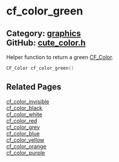 [](../header.md ':include')

# cf_color_green

Category: [graphics](https://github.com/RandyGaul/cute_framework/blob/master/docs/api_reference?id=graphics)  
GitHub: [cute_color.h](https://github.com/RandyGaul/cute_framework/blob/master/include/cute_color.h)  
---

Helper function to return a green [CF_Color](https://github.com/RandyGaul/cute_framework/blob/master/docs/graphics/cf_color.md).

```cpp
CF_Color cf_color_green()
```

## Related Pages

[cf_color_invisible](https://github.com/RandyGaul/cute_framework/blob/master/docs/graphics/cf_color_invisible.md)  
[cf_color_black](https://github.com/RandyGaul/cute_framework/blob/master/docs/graphics/cf_color_black.md)  
[cf_color_white](https://github.com/RandyGaul/cute_framework/blob/master/docs/graphics/cf_color_white.md)  
[cf_color_red](https://github.com/RandyGaul/cute_framework/blob/master/docs/graphics/cf_color_red.md)  
[cf_color_grey](https://github.com/RandyGaul/cute_framework/blob/master/docs/graphics/cf_color_grey.md)  
[cf_color_blue](https://github.com/RandyGaul/cute_framework/blob/master/docs/graphics/cf_color_blue.md)  
[cf_color_yellow](https://github.com/RandyGaul/cute_framework/blob/master/docs/graphics/cf_color_yellow.md)  
[cf_color_orange](https://github.com/RandyGaul/cute_framework/blob/master/docs/graphics/cf_color_orange.md)  
[cf_color_purple](https://github.com/RandyGaul/cute_framework/blob/master/docs/graphics/cf_color_purple.md)  
